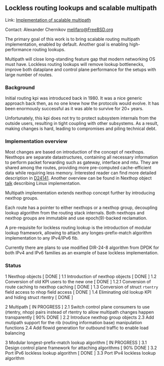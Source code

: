 ## Lockless routing lookups and scalable multipath

Link:	 [Implementation of scalable multipath](https://reviews.freebsd.org/D24141#change-ZOjdMqgDgUr7)  

Contact: Alexander Chernikov <melifaro@FreeBSD.org>  

The primary goal of this work is to bring scalable routing multipath implementation,  enabled by default. Another goal is enabling high-performance routing lookups.

Multipath will close long-standing feature gap that modern networking OS must have.
Lockless routing lookups will remove lookup bottlenecks, improve both dataplane and control plane performance for the setups with large number of routes.

### Background

Initial routing kpi was introduced back in 1980. It was a nice generic approach back then, as no one knew how the protocols would evolve. It has been enormously successful as it was able to survive for 20+ years.

Unfortunately, this kpi does not try to protect subsystem internals from the outside users, resulting in tight coupling with other subsystems. As a result, making changes is hard, leading to compromises and piling technical debt. 

### Implementation overview 

Most changes are based on introduction of the concept of nexthops. Nexthops are separate datastructures, containing all necessary information to perform packet forwarding such as gateway, interface and mtu. They are shared among the routes, providing more pre-computed cache-efficient data while requiring less memory.
Interested reader can find more detailed description in [D24141](https://reviews.freebsd.org/D24141). Another overview can be found in Nexthop object [talk](https://linuxplumbersconf.org/event/4/contributions/434/attachments/251/436/nexthop-objects-talk.pdf) describing Linux implementation.

Multipath implementation extends nexthop concept further by introducing nexthop groups.

Each route has a pointer to either nexthops or a nexthop group, decoupling lookup algorithm from the routing stack internals. Both nexthops and nexthop groups are immutable and use epoch(9)-backed reclamation.

A pre-requisite for lockless routing lookup is the introduction of modular lookup framework, allowing to attach any longes-prefix-match algorithm implementation to any IPv4/IPv6 fib.

Currently there are plans to use modified DIR-24-8 algorithm from DPDK for both IPv4 and IPv6 families as an example of base lockless implementation.

### Status

1 Nexthop objects [ DONE ]
1.1 Introduction of nexthop objects [ DONE ]
1.2 Conversion of old KPI users to the new one [ DONE ]
1.2.1 Conversion of route caching to nexthop caching [ DONE ]
1.3 Conversion of struct `rtentry` field access to nhop field access [ DONE ]
1.4 Eliminating old lookup KPI and hiding struct rtentry [ DONE ]

2 Multipath [ IN PROGRESS ]
2.1 Switch control plane consumers to use (rtentry, nhop) pairs instead of rtentry to allow multipath changes happen transparently [ 90% DONE ]
2.2 Introduce nexthop group objects
2.3 Add mutipath support for the rib (routing information base) manipulation functions
2.4 Add flowid generation for outbound traffic to enable load balancing

3 Modular longest-prefix-match lookup algorithm [ IN PROGRESS ]
3.1 Design control plane framework for attaching algorithms [ 90% DONE ]
3.2 Port IPv6 lockless lookup algorithm [ DONE ]
3.3 Port IPv4 lockless lookup algorithm
